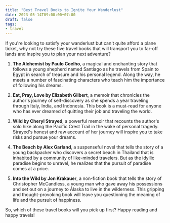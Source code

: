 ```yaml
---
title: "Best Travel Books to Ignite Your Wanderlust"
date: 2023-05-14T09:00:00+07:00
draft: false
tags:
- travel
---
```


If you're looking to satisfy your wanderlust but can't quite afford a plane ticket, why not try these five travel books that will transport you to far-off lands and inspire you to plan your next adventure?

1. **The Alchemist by Paulo Coelho**, a magical and enchanting story that follows a young shepherd named Santiago as he travels from Spain to Egypt in search of treasure and his personal legend. Along the way, he meets a number of fascinating characters who teach him the importance of following his dreams.

2. **Eat, Pray, Love by Elizabeth Gilbert**, a memoir that chronicles the author's journey of self-discovery as she spends a year traveling through Italy, India, and Indonesia. This book is a must-read for anyone who has ever dreamed of quitting their job and traveling the world.

3. **Wild by Cheryl Strayed**, a powerful memoir that recounts the author's solo hike along the Pacific Crest Trail in the wake of personal tragedy. Strayed's honest and raw account of her journey will inspire you to take risks and pursue your dreams.

4. **The Beach by Alex Garland**, a suspenseful novel that tells the story of a young backpacker who discovers a secret beach in Thailand that is inhabited by a community of like-minded travelers. But as the idyllic paradise begins to unravel, he realizes that the pursuit of paradise comes at a price.

5. **Into the Wild by Jon Krakauer**, a non-fiction book that tells the story of Christopher McCandless, a young man who gave away his possessions and set out on a journey to Alaska to live in the wilderness. This gripping and thought-provoking book will leave you questioning the meaning of life and the pursuit of happiness.

So, which of these travel books will you pick up first? Happy reading and happy travels!